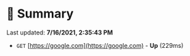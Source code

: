 # 📖 Summary
Last updated: **7/16/2021, 2:35:43 PM**

- `GET` [https://google.com](https://google.com) - **Up** (229ms)
